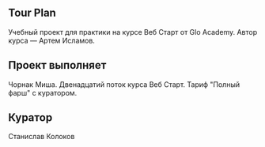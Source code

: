 ## Tour Plan

Учебный проект для практики на курсе Веб Старт от Glo Academy. Автор курса — Артем Исламов.

## Проект выполняет

Чорнак Миша. Двенадцатий поток курса Веб Старт. Тариф "Полный фарш" с куратором.

## Куратор

Станислав Колоков

